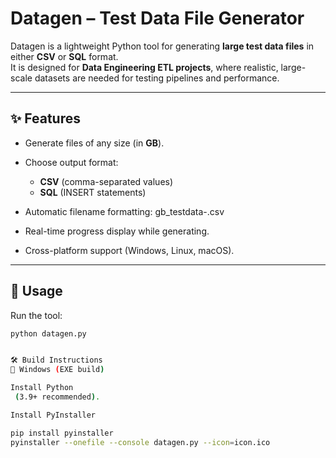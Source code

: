 # Datagen – Test Data File Generator

Datagen is a lightweight Python tool for generating **large test data files** in either **CSV** or **SQL** format.  
It is designed for **Data Engineering ETL projects**, where realistic, large-scale datasets are needed for testing pipelines and performance.

---

## ✨ Features
- Generate files of any size (in **GB**).
- Choose output format:
  - **CSV** (comma-separated values)
  - **SQL** (INSERT statements)
- Automatic filename formatting:
<size>gb_testdata<timestamp>-<rowcount>.csv

- Real-time progress display while generating.
- Cross-platform support (Windows, Linux, macOS).

---

## 🚀 Usage

Run the tool:

```bash
python datagen.py


🛠️ Build Instructions
🔹 Windows (EXE build)

Install Python
 (3.9+ recommended).

Install PyInstaller

pip install pyinstaller
pyinstaller --onefile --console datagen.py --icon=icon.ico
